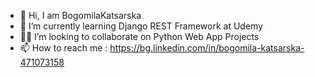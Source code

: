 - 👋 Hi, I am BogomilaKatsarska
- 🌱 I’m currently learning Django REST Framework at Udemy
- 💞👀 I’m looking to collaborate on Python Web App Projects
- 📫 How to reach me : https://bg.linkedin.com/in/bogomila-katsarska-471073158 
